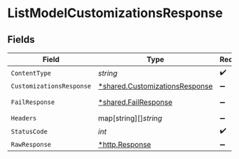 # ListModelCustomizationsResponse


## Fields

| Field                                                                           | Type                                                                            | Required                                                                        | Description                                                                     |
| ------------------------------------------------------------------------------- | ------------------------------------------------------------------------------- | ------------------------------------------------------------------------------- | ------------------------------------------------------------------------------- |
| `ContentType`                                                                   | *string*                                                                        | :heavy_check_mark:                                                              | N/A                                                                             |
| `CustomizationsResponse`                                                        | [*shared.CustomizationsResponse](../../models/shared/customizationsresponse.md) | :heavy_minus_sign:                                                              | N/A                                                                             |
| `FailResponse`                                                                  | [*shared.FailResponse](../../models/shared/failresponse.md)                     | :heavy_minus_sign:                                                              | Bad Request                                                                     |
| `Headers`                                                                       | map[string][]*string*                                                           | :heavy_minus_sign:                                                              | N/A                                                                             |
| `StatusCode`                                                                    | *int*                                                                           | :heavy_check_mark:                                                              | N/A                                                                             |
| `RawResponse`                                                                   | [*http.Response](https://pkg.go.dev/net/http#Response)                          | :heavy_minus_sign:                                                              | N/A                                                                             |
